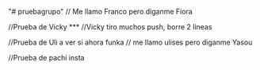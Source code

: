 "# pruebagrupo" 
// Me llamo Franco pero diganme Fiora

//Prueba de Vicky ***
//Vicky tiro muchos push, borre 2 lineas

//Prueba de Uli a ver si ahora funka
// me llamo ulises pero diganme Yasou

//Prueba de pachi insta